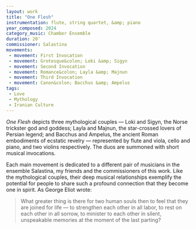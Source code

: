 ```yaml
---
layout: work
title: "One Flesh"
instrumentation: flute, string quartet, &amp; piano
year_composed: 2024
category_music: Chamber Ensemble
duration: 20'
commissioner: Salastina
movements:
 - movement: First Invocation
 - movement: Grotesque&colon; Loki &amp; Sigyn
 - movement: Second Invocation
 - movement: Romance&colon; Layla &amp; Majnun
 - movement: Third Invocation
 - movement: Canon&colon; Bacchus &amp; Ampelus
tags: 
 - Love
 - Mythology
 - Iranian Culture
---
```


_One Flesh_ depicts three mythological couples — Loki and Sigyn, the Norse trickster god and goddess; Layla and Majnun, the star-crossed lovers of Persian legend; and Bacchus and Ampelus, the ancient Roman embodiments of ecstatic revelry — represented by flute and viola, cello and piano, and two violins respectively. The duos are summoned with short musical invocations.

Each main movement is dedicated to a different pair of musicians in the ensemble Salastina, my friends and the commissioners of this work. Like the mythological couples, their deep musical relationships exemplify the potential for people to share such a profound connection that they become one in spirit. As George Eliot wrote: 

<blockquote>
<p>
<span class="teaser">What greater thing is there for two human souls then to feel that they are joined for life — to strengthen each other in all labor, to rest on each other in all sorrow, to minister to each other in silent, unspeakable memories at the moment of the last parting?</span>
</p>
</blockquote>